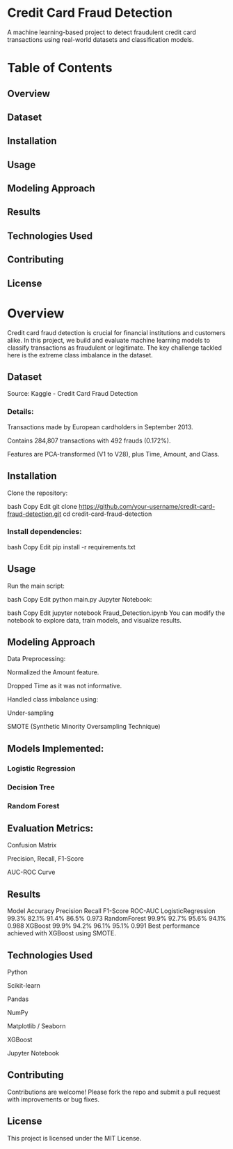 # Credit Card Fraud Detection

A machine learning-based project to detect fraudulent credit card transactions using real-world datasets and classification models.

# Table of Contents
## Overview

## Dataset

## Installation

## Usage

## Modeling Approach

## Results

## Technologies Used

## Contributing

## License

# Overview
Credit card fraud detection is crucial for financial institutions and customers alike. In this project, we build and evaluate machine learning models to classify transactions as fraudulent or legitimate. The key challenge tackled here is the extreme class imbalance in the dataset.

## Dataset
Source: Kaggle - Credit Card Fraud Detection

### Details:

Transactions made by European cardholders in September 2013.

Contains 284,807 transactions with 492 frauds (0.172%).

Features are PCA-transformed (V1 to V28), plus Time, Amount, and Class.

##  Installation
Clone the repository:

bash
Copy
Edit
git clone https://github.com/your-username/credit-card-fraud-detection.git
cd credit-card-fraud-detection
### Install dependencies:

bash
Copy
Edit
pip install -r requirements.txt
##  Usage
Run the main script:

bash
Copy
Edit
python main.py
Jupyter Notebook:

bash
Copy
Edit
jupyter notebook Fraud_Detection.ipynb
You can modify the notebook to explore data, train models, and visualize results.

## Modeling Approach
Data Preprocessing:

Normalized the Amount feature.

Dropped Time as it was not informative.

Handled class imbalance using:

Under-sampling

SMOTE (Synthetic Minority Oversampling Technique)

## Models Implemented:

### Logistic Regression

### Decision Tree

### Random Forest

## Evaluation Metrics:

Confusion Matrix

Precision, Recall, F1-Score

AUC-ROC Curve

## Results

Model	Accuracy	Precision	Recall	F1-Score	ROC-AUC
LogisticRegression	99.3%	82.1%	91.4%	86.5%	0.973
RandomForest	99.9%	92.7%	95.6%	94.1%	0.988
XGBoost	99.9%	94.2%	96.1%	95.1%	0.991
Best performance achieved with XGBoost using SMOTE.

## Technologies Used
Python

Scikit-learn

Pandas

NumPy

Matplotlib / Seaborn

XGBoost

Jupyter Notebook

## Contributing
Contributions are welcome! Please fork the repo and submit a pull request with improvements or bug fixes.

## License
This project is licensed under the MIT License.
